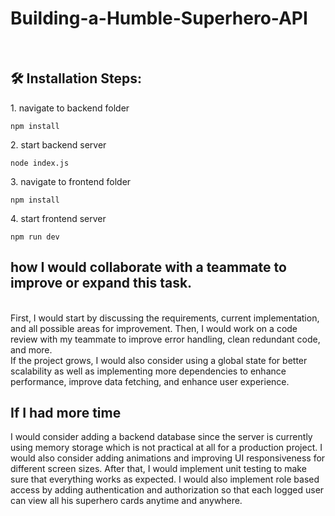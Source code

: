 ﻿# Building-a-Humble-Superhero-API

 <br>

 <h2>🛠️ Installation Steps:</h2>

<p>1. navigate to backend folder</p>

```
npm install
```

<p>2. start backend server</p>

```
node index.js
```

<p>3. navigate to frontend folder</p>

```
npm install
```

<p>4. start frontend server</p>

```
npm run dev
```

 ## how I would collaborate with a teammate to improve or expand this task.
<br>
First, I would start by discussing the requirements, current implementation, and all possible areas for improvement. Then, I would work on a code review with my teammate to improve error handling, clean redundant code, and more.
<br>
If the project grows, I would also consider using a global state for better scalability as well as implementing more dependencies to enhance performance, improve data fetching, and enhance user experience.

<br>

## If I had more time
I would consider adding a backend database since the server is currently using memory storage which is not practical at all for a production project. I would also consider adding animations and improving UI responsiveness for different screen sizes. After that, I would implement unit testing to make sure that everything works as expected. I would also implement role based access by adding authentication and authorization so that each logged user can view all his superhero cards anytime and anywhere.

